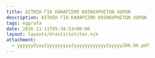 ```yaml
---
title: ΑΙΤΗΣΗ ΓΙΑ ΚΑΘΑΡΙΣΜΟ ΚΟΙΝΟΧΡΗΣΤΩΝ ΧΩΡΩΝ
description: ΑΙΤΗΣΗ ΓΙΑ ΚΑΘΑΡΙΣΜΟ ΚΟΙΝΟΧΡΗΣΤΩΝ ΧΩΡΩΝ
tags: eggrafa
date: 2016-11-11T05:34:53+00:00
layout: layouts/drastiriotites.njk
attachment:
  - yyyyyyZyyyZyyyyyyyyyZyyyyyyyyyyyyZyyyyyZ06.06.pdf
---
```


<!-- excerpt -->
